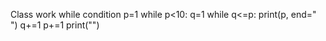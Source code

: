 Class work 
while condition
p=1
while p<10:
    q=1
    while q<=p:
        print(p, end=" ")
        q+=1
    p+=1
    print("")
